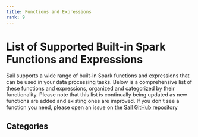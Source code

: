 ```yaml
---
title: Functions and Expressions
rank: 9
---
```


# List of Supported Built-in Spark Functions and Expressions

Sail supports a wide range of built-in Spark functions and expressions that can be used in your data processing tasks.
Below is a comprehensive list of these functions and expressions, organized and categorized by their functionality.
Please note that this list is continually being updated as new functions are added and existing ones are improved.
If you don't see a function you need, please open an issue on
the [Sail GitHub repository](https://github.com/lakehq/sail)

## Categories

<PageList :data="data" :prefix="['guide', 'functions']" />

<script setup>
import PageList from "@theme/components/PageList.vue";
import { data } from "./index.data.ts";
</script>
